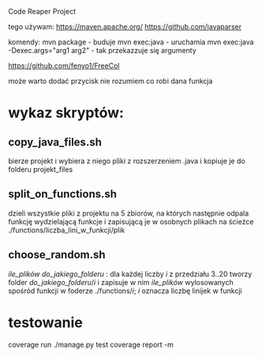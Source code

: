 Code Reaper Project

tego używam:
https://maven.apache.org/
https://github.com/javaparser

komendy:
mvn package - buduje
mvn exec:java - uruchamia
mvn exec:java -Dexec.args="arg1 arg2" - tak przekazzuje się argumenty

https://github.com/fenyo1/FreeCol

może warto dodać przycisk nie rozumiem co robi dana funkcja

wykaz skryptów:
===============
copy_java_files.sh
------------------
bierze projekt i wybiera z niego pliki z rozszerzeniem .java i kopiuje je do folderu projekt_files

split_on_functions.sh 
---------------------
dzieli wszystkie pliki z projektu na 5 zbiorów, na których następnie odpala funkcję wydzielającą funkcje i zapisującą je w osobnych plikach na ścieżce ./functions/liczba_lini_w_funkcji/plik

choose_random.sh 
----------------
_ile_plików_ _do_jakiego_folderu_ : dla każdej liczby _i_ z przedziału 3..20 tworzy folder _do_jakiego_folderu_/_i_ i zapisuje w nim _ile_plików_ wylosowanych spośród funkcji w foderze ./functions/_i_; _i_ oznacza liczbę linijek w funkcji

testowanie
==========
coverage run ./manage.py test
coverage report -m

